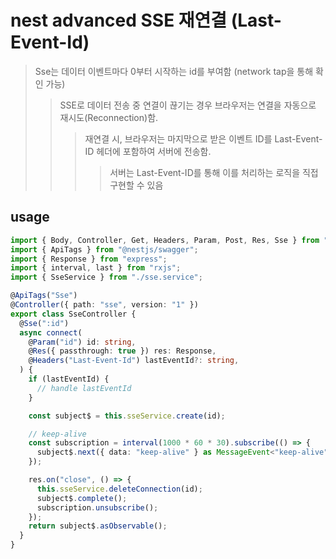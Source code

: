 # nest advanced SSE 재연결 (Last-Event-Id)

> Sse는 데이터 이벤트마다 0부터 시작하는 id를 부여함 (network tap을 통해 확인 가능)
>
> > SSE로 데이터 전송 중 연결이 끊기는 경우 브라우저는 연결을 자동으로 재시도(Reconnection)함.
> >
> > > 재연결 시, 브라우저는 마지막으로 받은 이벤트 ID를 Last-Event-ID 헤더에 포함하여 서버에 전송함.
> > >
> > > > 서버는 Last-Event-ID를 통해 이를 처리하는 로직을 직접 구현할 수 있음

## usage

```ts
import { Body, Controller, Get, Headers, Param, Post, Res, Sse } from "@nestjs/common";
import { ApiTags } from "@nestjs/swagger";
import { Response } from "express";
import { interval, last } from "rxjs";
import { SseService } from "./sse.service";

@ApiTags("Sse")
@Controller({ path: "sse", version: "1" })
export class SseController {
  @Sse(":id")
  async connect(
    @Param("id") id: string,
    @Res({ passthrough: true }) res: Response,
    @Headers("Last-Event-Id") lastEventId?: string,
  ) {
    if (lastEventId) {
      // handle lastEventId
    }

    const subject$ = this.sseService.create(id);

    // keep-alive
    const subscription = interval(1000 * 60 * 30).subscribe(() => {
      subject$.next({ data: "keep-alive" } as MessageEvent<"keep-alive">);
    });

    res.on("close", () => {
      this.sseService.deleteConnection(id);
      subject$.complete();
      subscription.unsubscribe();
    });
    return subject$.asObservable();
  }
}
```
